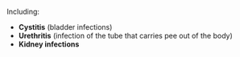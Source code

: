 Including:

- **Cystitis** (bladder infections)
- **Urethritis** (infection of the tube that carries pee out of the body)
- **Kidney infections**